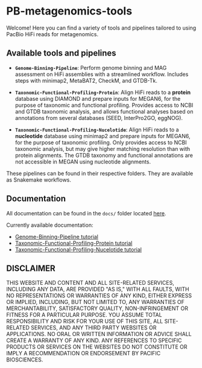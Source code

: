 # PB-metagenomics-tools

Welcome! Here you can find a variety of tools and pipelines tailored to using PacBio HiFi reads for metagenomics.

## Available tools and pipelines

+ **`Genome-Binning-Pipeline`**: Perform genome binning and MAG assessment on HiFi assemblies with a streamlined workflow. Includes steps with minimap2, MetaBAT2, CheckM, and GTDB-Tk.

+ **`Taxonomic-Functional-Profiling-Protein`**: Align HiFi reads to a **protein** database using DIAMOND and prepare inputs for MEGAN6, for the purpose of taxonomic and functional profiling. Provides access to NCBI and GTDB taxonomic analysis, and allows functional analyses based on annotations from several databases (SEED, InterPro2GO, eggNOG). 

+ **`Taxonomic-Functional-Profiling-Nucelotide`**: Align HiFi reads to a **nucleotide** database using minimap2 and prepare inputs for MEGAN6, for the purpose of taxonomic profiling. Only provides access to NCBI taxonomic analysis, but may give higher matching resolution than with protein alignments. The GTDB taxonomy and functional annotations are not accessible in MEGAN using nucleotide alignments.


These pipelines can be found in their respective folders. They are available as Snakemake workflows.

## Documentation 

All documentation can be found in the `docs/` folder located [here](https://github.com/PacificBiosciences/pb-metagenomics-tools/tree/master/docs). 

Currently available documentation: 
- [Genome-Binning-Pipeline tutorial](https://github.com/PacificBiosciences/pb-metagenomics-tools/blob/master/docs/Tutorial-Genome-Binning-Pipeline.md)
- [Taxonomic-Functional-Profiling-Protein tutorial](https://github.com/PacificBiosciences/pb-metagenomics-tools/blob/master/docs/Tutorial-Taxonomic-Functional-Profiling-Protein.md)
- [Taxonomic-Functional-Profiling-Nucelotide tutorial](https://github.com/PacificBiosciences/pb-metagenomics-tools/blob/master/docs/Tutorial-Taxonomic-Functional-Profiling-Nucleotide.md)



## DISCLAIMER
THIS WEBSITE AND CONTENT AND ALL SITE-RELATED SERVICES, INCLUDING ANY DATA, ARE PROVIDED "AS IS," WITH ALL FAULTS, WITH NO REPRESENTATIONS OR WARRANTIES OF ANY KIND, EITHER EXPRESS OR IMPLIED, INCLUDING, BUT NOT LIMITED TO, ANY WARRANTIES OF MERCHANTABILITY, SATISFACTORY QUALITY, NON-INFRINGEMENT OR FITNESS FOR A PARTICULAR PURPOSE. YOU ASSUME TOTAL RESPONSIBILITY AND RISK FOR YOUR USE OF THIS SITE, ALL SITE-RELATED SERVICES, AND ANY THIRD PARTY WEBSITES OR APPLICATIONS. NO ORAL OR WRITTEN INFORMATION OR ADVICE SHALL CREATE A WARRANTY OF ANY KIND. ANY REFERENCES TO SPECIFIC PRODUCTS OR SERVICES ON THE WEBSITES DO NOT CONSTITUTE OR IMPLY A RECOMMENDATION OR ENDORSEMENT BY PACIFIC BIOSCIENCES.

